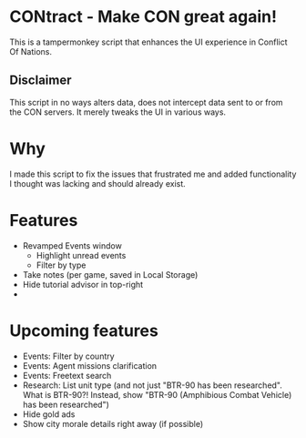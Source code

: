 # CONtract - Make CON great again!

This is a tampermonkey script that enhances the UI experience in Conflict Of Nations.

## Disclaimer

This script in no ways alters data, does not intercept data sent to or from the CON servers. It merely tweaks the UI in various ways.


# Why

I made this script to fix the issues that frustrated me and added functionality I thought was lacking and should already exist.


# Features

- Revamped Events window
  - Highlight unread events
  - Filter by type
- Take notes (per game, saved in Local Storage)
- Hide tutorial advisor in top-right
- 

# Upcoming features

- Events: Filter by country
- Events: Agent missions clarification
- Events: Freetext search
- Research: List unit type (and not just "BTR-90 has been researched". What is BTR-90?! Instead, show "BTR-90 (Amphibious Combat Vehicle) has been researched")
- Hide gold ads
- Show city morale details right away (if possible)
